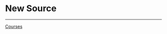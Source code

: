 # New Source

---

[Courses](New%20Source%2047c47d2658464dd5858fd0361a7efd46/Courses%20a538b806acb14688ac222efa7c01fd94.csv)
